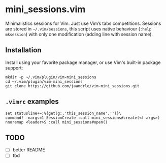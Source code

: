 # mini_sessions.vim

Minimalistics sessions for Vim. Just use Vim’s tabs competitions.
Sessions are stored in `~/.vim/sessions`, this script uses native
behaviour (`:help mksession`) with only one modification (adding line
with session name).

## Installation

Install using your favorite package manager, or use Vim's built-in package
support:

    mkdir -p ~/.vim/plugin/vim-mini_sessions
    cd ~/.vim/plugin/vim-mini_sessions
    git clone https://github.com/jaandrle/vim-mini_sessions.git

## `.vimrc` examples
```
set statusline+=:%{get(g:,'this_session_name','')}\ 
command! -nargs=1 SessionCreate :call mini_sessions#create(<f-args>)
nnoremap <leader>S :call mini_sessions#open()
```

## TODO
- [ ] better README
- [ ] tbd
